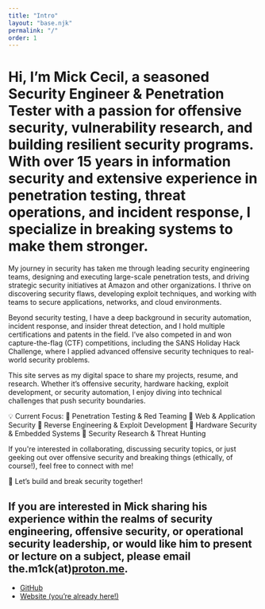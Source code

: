 ```yaml
---
title: "Intro"
layout: "base.njk"
permalink: "/"
order: 1
---
```


# Hi, I’m Mick Cecil, a seasoned Security Engineer & Penetration Tester with a passion for offensive security, vulnerability research, and building resilient security programs. With over 15 years in information security and extensive experience in penetration testing, threat operations, and incident response, I specialize in breaking systems to make them stronger.

My journey in security has taken me through leading security engineering teams, designing and executing large-scale penetration tests, and driving strategic security initiatives at Amazon and other organizations. I thrive on discovering security flaws, developing exploit techniques, and working with teams to secure applications, networks, and cloud environments.

Beyond security testing, I have a deep background in security automation, incident response, and insider threat detection, and I hold multiple certifications and patents in the field. I’ve also competed in and won capture-the-flag (CTF) competitions, including the SANS Holiday Hack Challenge, where I applied advanced offensive security techniques to real-world security problems.

This site serves as my digital space to share my projects, resume, and research. Whether it’s offensive security, hardware hacking, exploit development, or security automation, I enjoy diving into technical challenges that push security boundaries.

💡 Current Focus:
🔹 Penetration Testing & Red Teaming
🔹 Web & Application Security
🔹 Reverse Engineering & Exploit Development
🔹 Hardware Security & Embedded Systems
🔹 Security Research & Threat Hunting

If you're interested in collaborating, discussing security topics, or just geeking out over offensive security and breaking things (ethically, of course!), feel free to connect with me!

🚀 Let’s build and break security together!

## If you are interested in Mick sharing his experience within the realms of security engineering, offensive security, or operational security leadership, or would like him to present or lecture on a subject, please email the.m1ck(at)<a href="https://proton.me">proton.me</a>.

<ul>
<li><a href="https://github.com/M1ckeysofine">GitHub</a></li>
<li><a href="https://mickcecil.com">Website (you’re already here!)</a></li>
</ul>